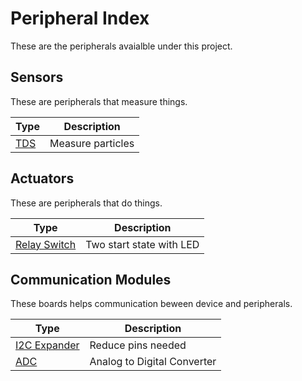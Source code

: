 # Peripheral Index
These are the peripherals avaialble under this project.

## Sensors
These are peripherals that measure things.

Type                                                    | Description
-------------                                           | ---------------
[TDS](sensors/tds_sensors/README.md)                    | Measure particles

## Actuators
These are peripherals that do things.

Type                                                    | Description
-------------                                           | ---------------
[Relay Switch](actuators/relay_switches/readme.md)      | Two start state with LED 


## Communication Modules
These boards helps communication beween device and peripherals.

Type                                                    | Description
-------------                                           | ---------------
[I2C Expander](communication/i2c_expander/README.md)    | Reduce pins needed
[ADC](communication/analog_digital_converter/README.md) | Analog to Digital Converter